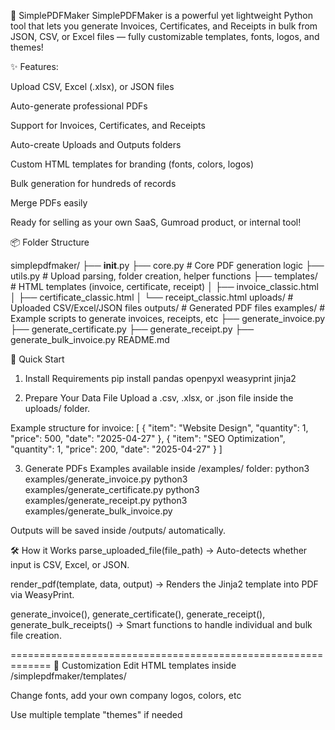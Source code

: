 🧾 SimplePDFMaker
SimplePDFMaker is a powerful yet lightweight Python tool that lets you generate Invoices, Certificates, and Receipts in bulk from JSON, CSV, or Excel files — fully customizable templates, fonts, logos, and themes!

✨ Features:

Upload CSV, Excel (.xlsx), or JSON files

Auto-generate professional PDFs

Support for Invoices, Certificates, and Receipts

Auto-create Uploads and Outputs folders

Custom HTML templates for branding (fonts, colors, logos)

Bulk generation for hundreds of records

Merge PDFs easily

Ready for selling as your own SaaS, Gumroad product, or internal tool!

📦 Folder Structure

simplepdfmaker/
├── __init__.py
├── core.py            # Core PDF generation logic
├── utils.py           # Upload parsing, folder creation, helper functions
├── templates/         # HTML templates (invoice, certificate, receipt)
│    ├── invoice_classic.html
│    ├── certificate_classic.html
│    └── receipt_classic.html
uploads/                # Uploaded CSV/Excel/JSON files
outputs/                # Generated PDF files
examples/               # Example scripts to generate invoices, receipts, etc
    ├── generate_invoice.py
    ├── generate_certificate.py
    ├── generate_receipt.py
    ├── generate_bulk_invoice.py
README.md  

🚀 Quick Start
1. Install Requirements
pip install pandas openpyxl weasyprint jinja2

2. Prepare Your Data File
Upload a .csv, .xlsx, or .json file inside the uploads/ folder.

Example structure for invoice:
[
  {
    "item": "Website Design",
    "quantity": 1,
    "price": 500,
    "date": "2025-04-27"
  },
  {
    "item": "SEO Optimization",
    "quantity": 1,
    "price": 200,
    "date": "2025-04-27"
  }
]

3. Generate PDFs
Examples available inside /examples/ folder:
python3 examples/generate_invoice.py
python3 examples/generate_certificate.py
python3 examples/generate_receipt.py
python3 examples/generate_bulk_invoice.py

Outputs will be saved inside /outputs/ automatically.

🛠 How it Works
parse_uploaded_file(file_path) → Auto-detects whether input is CSV, Excel, or JSON.

render_pdf(template, data, output) → Renders the Jinja2 template into PDF via WeasyPrint.

generate_invoice(), generate_certificate(), generate_receipt(), generate_bulk_receipts() → Smart functions to handle individual and bulk file creation.

=============================================================
🎨 Customization
Edit HTML templates inside /simplepdfmaker/templates/

Change fonts, add your own company logos, colors, etc

Use multiple template "themes" if needed



